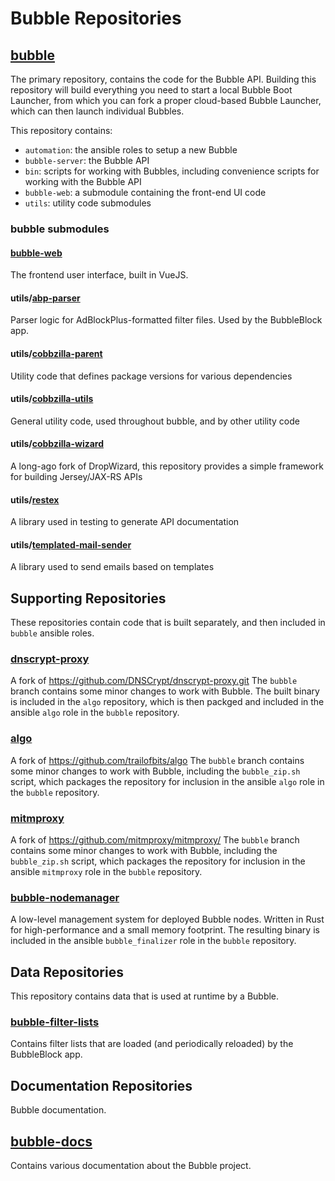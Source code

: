 # Bubble Repositories

## [bubble](https://git.bubblev.org/bubblev/bubble)
The primary repository, contains the code for the Bubble API. Building this repository will build everything you need to start a local Bubble Boot Launcher, from which you can fork a proper cloud-based Bubble Launcher, which can then launch individual Bubbles.

This repository contains:
 * `automation`: the ansible roles to setup a new Bubble
 * `bubble-server`: the Bubble API
 * `bin`: scripts for working with Bubbles, including convenience scripts for working with the Bubble API 
 * `bubble-web`: a submodule containing the front-end UI code
 * `utils`: utility code submodules 

### bubble submodules

#### [bubble-web](https://git.bubblev.org/bubblev/bubble-web)
The frontend user interface, built in VueJS. 

#### utils/[abp-parser](https://git.bubblev.org/bubblev/abp-parser)
Parser logic for AdBlockPlus-formatted filter files. Used by the BubbleBlock app.

#### utils/[cobbzilla-parent](https://git.bubblev.org/bubblev/cobbzilla-parent)
Utility code that defines package versions for various dependencies

#### utils/[cobbzilla-utils](https://git.bubblev.org/bubblev/cobbzilla-utils)
General utility code, used throughout bubble, and by other utility code

#### utils/[cobbzilla-wizard](https://git.bubblev.org/bubblev/cobbzilla-wizard)
A long-ago fork of DropWizard, this repository provides a simple framework for building Jersey/JAX-RS APIs

#### utils/[restex](https://git.bubblev.org/bubblev/restex)
A library used in testing to generate API documentation

#### utils/[templated-mail-sender](https://git.bubblev.org/bubblev/templated-mail-sender)
A library used to send emails based on templates

## Supporting Repositories
These repositories contain code that is built separately, and then included in `bubble` ansible roles.

### [dnscrypt-proxy](https://git.bubblev.org/bubblev/dnscrypt-proxy)
A fork of https://github.com/DNSCrypt/dnscrypt-proxy.git
The `bubble` branch contains some minor changes to work with Bubble. The built binary is included in the `algo` repository, which is then packged and included in the ansible `algo` role in the `bubble` repository.

### [algo](https://git.bubblev.org/bubblev/algo)
A fork of https://github.com/trailofbits/algo
The `bubble` branch contains some minor changes to work with Bubble, including the `bubble_zip.sh` script, which packages the repository for inclusion in the ansible `algo` role in the `bubble` repository.

### [mitmproxy](https://git.bubblev.org/bubblev/mitmproxy)
A fork of https://github.com/mitmproxy/mitmproxy/
The `bubble` branch contains some minor changes to work with Bubble, including the `bubble_zip.sh` script, which packages the repository for inclusion in the ansible `mitmproxy` role in the `bubble` repository.

### [bubble-nodemanager](https://git.bubblev.org/bubblev/bubble-nodemanager)
A low-level management system for deployed Bubble nodes. Written in Rust for high-performance and a small memory footprint.
The resulting binary is included in the ansible `bubble_finalizer` role in the `bubble` repository.

## Data Repositories
This repository contains data that is used at runtime by a Bubble.
  
### [bubble-filter-lists](https://git.bubblev.org/bubblev/bubble-filter-lists)
Contains filter lists that are loaded (and periodically reloaded) by the BubbleBlock app.

## Documentation Repositories
Bubble documentation.

## [bubble-docs](https://git.bubblev.org/bubblev/bubble-docs)
Contains various documentation about the Bubble project.

